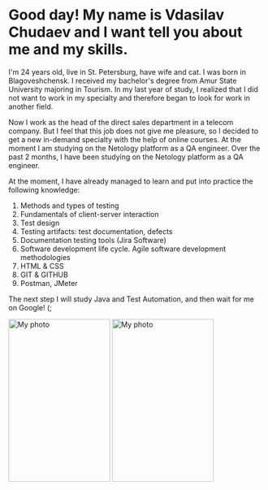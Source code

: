 # Good day! My name is Vdasilav Chudaev and I want tell you about me and my skills. #

I'm 24 years old, live in St. Petersburg, have wife and cat.
I was born in Blagoveshchensk. I received my bachelor's degree from Amur State University majoring in Tourism. In my last year of study, I realized that I did not want to work in my specialty and therefore began to look for work in another field.

Now I work as the head of the direct sales department in a telecom company. But I feel that this job does not give me pleasure, so I decided to get a new in-demand specialty with the help of online courses. At the moment I am studying on the Netology platform as a QA engineer. Over the past 2 months, I have been studying on the Netology platform as a QA engineer.

At the moment, I have already managed to learn and put into practice the following knowledge:

1. Methods and types of testing
2. Fundamentals of client-server interaction
3. Test design
4. Testing artifacts: test documentation, defects
5. Documentation testing tools (Jira Software)
6. Software development life cycle. Agile software development methodologies
7. HTML & CSS
8. GIT & GITHUB
9. Postman, JMeter

The next step I will study Java and Test Automation, and then wait for me on Google! (;

<img src="https://sun9-north.userapi.com/sun9-86/s/v1/ig2/rsHcvi6cxCn7n_IVtYKt5c4nT_DKZKwWma5o948dSokD3aM83O37DtC_nPeGIzfpWKwzMXwxVdEw8rso_WAo6QU0.jpg?size=960x1280&quality=95&type=album" width="200" height="320" alt="My photo">
<img src="https://sun9-east.userapi.com/sun9-76/s/v1/ig2/iwzaiJQrCYeWsf94hozlXfNpO-ObZAN__gf-6YCsQtrZUokg5Txx9xwtpWZFIaYmFsUjAu0Zn8fra1MB8ozGxkQK.jpg?size=720x1280&quality=95&type=album" width="200" height="320" alt="My photo">
